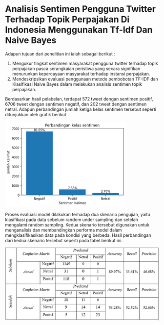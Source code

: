 # Analisis Sentimen Pengguna Twitter Terhadap Topik Perpajakan Di Indonesia Menggunakan Tf-Idf Dan Naive Bayes
Adapun tujuan dari penelitian ini ialah sebagai berikut :
1. Mengukur tingkat sentimen masyarakat pengguna twitter terhadap topik perpajakan pasca serangkaian peristiwa yang secara signifikan menurunkan kepercayaan masyarakat terhadap instansi perpajakan.
2. Mendeskripsikan evaluasi penggunaan metode pembobotan TF-IDF dan Klasifikasi Naive Bayes dalam melakukan analisis sentimen topik perpajakan.

Berdasarkan hasil pelabelan, terdapat 572 tweet dengan sentimen positif, 6706 tweet dengan sentimen negatif, dan 202 tweet dengan sentimen netral. Adapun perbandingan jumlah ketiga kelas sentimen tersebut seperti ditunjukkan oleh grafik berikut

![hasilpelabelan](hasilpelabelan.png)

Proses evaluasi model dilakukan terhadap dua skenario pengujian, yaitu klasifikasi pada data sebelum random under sampling dan setelah mengalami random sampling. Kedua skenario tersebut digunakan untuk menganalisis dan membandingkan performa model dalam mengklasifikasikan data pada kondisi yang berbeda. Hasil perbandingan dari kedua skenario tersebut seperti pada tabel berikut ini.

![hasilpelabelan](matrikskonfusi.PNG)
